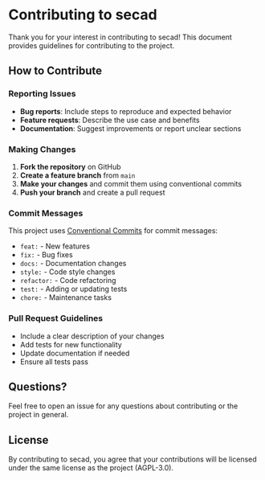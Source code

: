 # Contributing to secad

Thank you for your interest in contributing to secad! This document provides guidelines for contributing to the project.

## How to Contribute

### Reporting Issues

- **Bug reports**: Include steps to reproduce and expected behavior
- **Feature requests**: Describe the use case and benefits
- **Documentation**: Suggest improvements or report unclear sections

### Making Changes

1. **Fork the repository** on GitHub
2. **Create a feature branch** from `main`
3. **Make your changes** and commit them using conventional commits
4. **Push your branch** and create a pull request

### Commit Messages

This project uses [Conventional Commits](https://www.conventionalcommits.org/) for commit messages:

- `feat:` - New features
- `fix:` - Bug fixes
- `docs:` - Documentation changes
- `style:` - Code style changes
- `refactor:` - Code refactoring
- `test:` - Adding or updating tests
- `chore:` - Maintenance tasks

### Pull Request Guidelines

- Include a clear description of your changes
- Add tests for new functionality
- Update documentation if needed
- Ensure all tests pass

## Questions?

Feel free to open an issue for any questions about contributing or the project in general.

## License

By contributing to secad, you agree that your contributions will be licensed under the same license as the project (AGPL-3.0). 